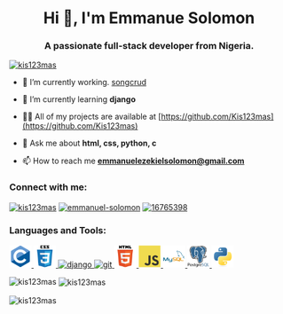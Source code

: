 <h1 align="center">Hi 👋, I'm Emmanue Solomon</h1>
<h3 align="center">A passionate full-stack developer from Nigeria.</h3>

<p align="left"> <a href="https://github.com/ryo-ma/github-profile-trophy"><img src="https://github-profile-trophy.vercel.app/?username=kis123mas" alt="kis123mas" /></a> </p>

- 🔭 I’m currently working. [songcrud](https://github.com/Kis123mas/zuri_project.git)

- 🌱 I’m currently learning **django**

- 👨‍💻 All of my projects are available at [https://github.com/Kis123mas](https://github.com/Kis123mas)

- 💬 Ask me about **html, css, python, c**

- 📫 How to reach me **emmanuelezekielsolomon@gmail.com**

<h3 align="left">Connect with me:</h3>
<p align="left">
<a href="https://codepen.io/kis123mas" target="blank"><img align="center" src="https://raw.githubusercontent.com/rahuldkjain/github-profile-readme-generator/master/src/images/icons/Social/codepen.svg" alt="kis123mas" height="30" width="40" /></a>
<a href="https://linkedin.com/in/emmanuel-solomon" target="blank"><img align="center" src="https://raw.githubusercontent.com/rahuldkjain/github-profile-readme-generator/master/src/images/icons/Social/linked-in-alt.svg" alt="emmanuel-solomon" height="30" width="40" /></a>
<a href="https://stackoverflow.com/users/16765398" target="blank"><img align="center" src="https://raw.githubusercontent.com/rahuldkjain/github-profile-readme-generator/master/src/images/icons/Social/stack-overflow.svg" alt="16765398" height="30" width="40" /></a>
</p>

<h3 align="left">Languages and Tools:</h3>
<p align="left"> <a href="https://www.cprogramming.com/" target="_blank" rel="noreferrer"> <img src="https://raw.githubusercontent.com/devicons/devicon/master/icons/c/c-original.svg" alt="c" width="40" height="40"/> </a> <a href="https://www.w3schools.com/css/" target="_blank" rel="noreferrer"> <img src="https://raw.githubusercontent.com/devicons/devicon/master/icons/css3/css3-original-wordmark.svg" alt="css3" width="40" height="40"/> </a> <a href="https://www.djangoproject.com/" target="_blank" rel="noreferrer"> <img src="https://cdn.worldvectorlogo.com/logos/django.svg" alt="django" width="40" height="40"/> </a> <a href="https://git-scm.com/" target="_blank" rel="noreferrer"> <img src="https://www.vectorlogo.zone/logos/git-scm/git-scm-icon.svg" alt="git" width="40" height="40"/> </a> <a href="https://www.w3.org/html/" target="_blank" rel="noreferrer"> <img src="https://raw.githubusercontent.com/devicons/devicon/master/icons/html5/html5-original-wordmark.svg" alt="html5" width="40" height="40"/> </a> <a href="https://developer.mozilla.org/en-US/docs/Web/JavaScript" target="_blank" rel="noreferrer"> <img src="https://raw.githubusercontent.com/devicons/devicon/master/icons/javascript/javascript-original.svg" alt="javascript" width="40" height="40"/> </a> <a href="https://www.mysql.com/" target="_blank" rel="noreferrer"> <img src="https://raw.githubusercontent.com/devicons/devicon/master/icons/mysql/mysql-original-wordmark.svg" alt="mysql" width="40" height="40"/> </a> <a href="https://www.postgresql.org" target="_blank" rel="noreferrer"> <img src="https://raw.githubusercontent.com/devicons/devicon/master/icons/postgresql/postgresql-original-wordmark.svg" alt="postgresql" width="40" height="40"/> </a> <a href="https://www.python.org" target="_blank" rel="noreferrer"> <img src="https://raw.githubusercontent.com/devicons/devicon/master/icons/python/python-original.svg" alt="python" width="40" height="40"/> </a> </p>

<p><img align="left" src="https://github-readme-stats.vercel.app/api/top-langs?username=kis123mas&show_icons=true&locale=en&layout=compact" alt="kis123mas" /></p>

<p>&nbsp;<img align="center" src="https://github-readme-stats.vercel.app/api?username=kis123mas&show_icons=true&locale=en" alt="kis123mas" /></p>

<p><img align="center" src="https://github-readme-streak-stats.herokuapp.com/?user=kis123mas&" alt="kis123mas" /></p>
